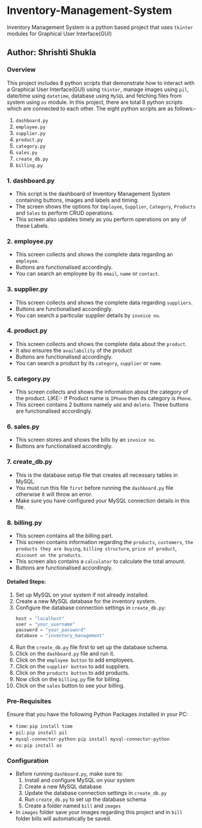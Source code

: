 # Inventory-Management-System
Inventory Management System is a python based project that uses `tkinter` modules for Graphical User Interface(GUI)

## Author: Shrishti Shukla

### Overview
This project includes 8 python scripts that demonstrate how to interact with a Graphical User Interface(GUI) using `tkinter`, manage images using `pil`, date/time using `datetime`, database using `MySQL` and fetching files from system using `os` module. In this project, there are total 8 python scripts which are connected to each other. The eight python scripts are as follows:-
1. `dashboard.py`
2. `employee.py`
3. `supplier.py`
4. `product.py`
5. `category.py`
6. `sales.py`
7. `create_db.py`
8. `billing.py`

### 1. dashboard.py
- This script is the dashboard of Inventory Management System containing buttons, images and labels and timing.
- The screen shows the options for `Employee`, `Supplier`, `Category`, `Products` and `Sales` to perform CRUD operations.
- This screen also updates timely as you perform operations on any of these Labels.

### 2. employee.py
- This screen collects and shows the complete data regarding an `employee`.
- Buttons are functionalised accordingly.
- You can search an employee by its `email`, `name` or `contact`.

### 3. supplier.py
- This screen collects and shows the complete data regarding `suppliers`.
- Buttons are functionalised accordingly.
- You can search a particular supplier details by `invoice no`.

### 4. product.py
- This screen collects and shows the complete data about the `product`.
- It also ensures the `availability` of the product
- Buttons are functionalised accordingly.
- You can search a product by its `category`, `supplier` or `name`.

### 5. category.py
- This screen collects and shows the information about the category of the product. LIKE:- If Product name is `IPhone` then its category is `Phone`.
- This screen contains 2 buttons namely `add` and `delete`. These buttons are functionalised accordingly.

### 6. sales.py
- This screen stores and shows the bills by an `invoice no`.
- Buttons are functionalised accordingly.

### 7. create_db.py
- This is the database setup file that creates all necessary tables in MySQL.
- You must run this file `first` before running the `dashboard.py` file otherwise it will throw an error.
- Make sure you have configured your MySQL connection details in this file.

### 8. billing.py
- This screen contains all the billing part.
- This screen contains information regarding the `products`, `customers`, `the products they are buying`, `billing structure`, `price of product`, `discount on the products`.
- This screen also contains a `calculator` to calculate the total amount.
- Buttons are functionalised accordingly.

#### Detailed Steps:
1. Set up MySQL on your system if not already installed.
2. Create a new MySQL database for the inventory system.
3. Configure the database connection settings in `create_db.py`:
   ```python
   host = "localhost"
   user = "your_username"
   password = "your_password"
   database = "inventory_management"
   ```
4. Run the `create_db.py` file first to set up the database schema.
5. Click on the `dashboard.py` file and run it.
6. Click on the `employee button` to add employees.
7. Click on the `supplier button` to add suppliers.
8. Click on the `products button` to add products.
9. Now click on the `billing.py` file for billing.
10. Click on the `sales` button to see your billing.

### Pre-Requisites
Ensure that you have the following Python Packages installed in your PC:
- `time`: `pip install time`
- `pil`: `pip install pil`
- `mysql-connector-python`: `pip install mysql-connector-python`
- `os`: `pip install os`

### Configuration
- Before running `dashboard.py`, make sure to:
  1. Install and configure MySQL on your system
  2. Create a new MySQL database
  3. Update the database connection settings in `create_db.py`
  4. Run `create_db.py` to set up the database schema
  5. Create a folder named `bill` and `images`
- In `images` folder save your images regarding this project and in `bill` folder bills will automatically be saved.
